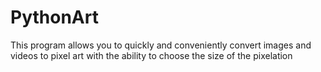 # PythonArt
This program allows you to quickly and conveniently convert
images and videos to pixel art with the ability to choose the 
size of the pixelation
